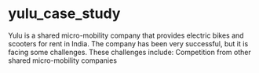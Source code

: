 # yulu_case_study
Yulu is a shared micro-mobility company that provides electric bikes and scooters for rent in India. The company has been very successful, but it is facing some challenges. These challenges include:  Competition from other shared micro-mobility companies
